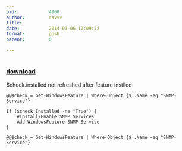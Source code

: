 ```yaml
---
pid:            4960
author:         rsvvv
title:          
date:           2014-03-06 12:09:52
format:         posh
parent:         0

---
```


# 

### [download](Scripts\4960.ps1)

$check.installed not refreshed after feature instlled

```posh
@@$check = Get-WindowsFeature | Where-Object {$_.Name -eq "SNMP-Service"}

If ($check.Installed -ne "True") {
	#Install/Enable SNMP Services
	Add-WindowsFeature SNMP-Service 
}

@@$check = Get-WindowsFeature | Where-Object {$_.Name -eq "SNMP-Service"}
```
